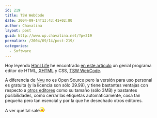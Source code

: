 ```yaml
---
id: 219
title: TSW WebCode
date: 2004-09-14T13:43:41+02:00
author: Chavalina
layout: post
guid: http://www.wp.chavalina.net/?p=219
permalink: /2004/09/14/post-219/
categories:
  - Software
---
```

Hoy leyendo <a href="http://www.htmllife.com/" target="_blank">Html Life</a> he encontrado <a href="http://www.htmllife.com/archivos/tsw_web_coder/" target="_blank">en este art&iacute;culo</a> un genial programa editor de HTML, <acronym title="eXtended HyperText Markup Language">XHTML</acronym> y CSS, <a href="http://www.pro.tsware.net/" target="_blank">TSW WebCode</a>.

A diferencia de <a href="http://www.chavalina.net/comentar.php?idpost=184&#038;q=nvu" target="_blank">Nvu</a> no es Open Source pero la versi&oacute;n para uso personal es gratuita (y la licencia son s&oacute;lo 39.99), y tiene bastantes ventajas con respecto a <acronym title="Dreamweaver o el Block de notas">otros editores</acronym> como su tama&ntilde;o (s&oacute;lo 3MB) y bastantes posibilidades, como cerrar las etiquetas autom&aacute;ticamente, cosa tan peque&ntilde;a pero tan esencial y por la que he desechado otros editores.

A ver qu&eacute; tal sale![emo](/imagenes/emoticonos/sonrisa.gif)